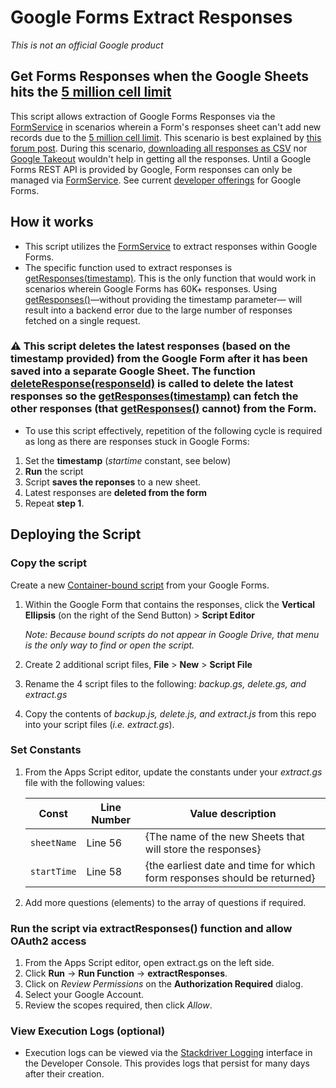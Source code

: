 # Google Forms Extract Responses

_This is not an official Google product_

## Get Forms Responses when the Google Sheets hits the [5 million cell limit](https://support.google.com/drive/answer/37603?hl=en)

This script allows extraction of Google Forms Responses via the [FormService](https://developers.google.com/apps-script/reference/forms) in scenarios wherein a Form's responses sheet can't add new records due to the [5 million cell limit](https://support.google.com/drive/answer/37603?hl=en). This scenario is best explained by [this forum post](https://support.google.com/docs/thread/17593247?hl=en). During this scenario, [downloading all responses as CSV](https://support.google.com/docs/answer/139706?hl=en#csv) nor [Google Takeout](https://support.google.com/accounts/answer/3024190?hl=en) wouldn't help in getting all the responses. Until a Google Forms REST API is provided by Google, Form responses can only be managed via [FormService](https://developers.google.com/apps-script/reference/forms). See current [developer offerings](https://developers.google.com/gsuite/products) for Google Forms.

## How it works

- This script utilizes the [FormService](https://developers.google.com/apps-script/reference/forms) to extract responses within Google Forms.
- The specific function used to extract responses is [getResponses(timestamp)](https://developers.google.com/apps-script/reference/forms/form#getresponsestimestamp). This is the only function that would work in scenarios wherein Google Forms has 60K+ responses. Using [getResponses()](<https://developers.google.com/apps-script/reference/forms/form#getResponses()>)—without providing the timestamp parameter— will result into a backend error due to the large number of responses fetched on a single request.

### :warning: This script **deletes the latest responses** (based on the timestamp provided) from the Google Form after it has been saved into a separate Google Sheet. The function [deleteResponse(responseId)](https://developers.google.com/apps-script/reference/forms/form#deleteresponseresponseid) is called to delete the latest responses so the [getResponses(timestamp)](https://developers.google.com/apps-script/reference/forms/form#getresponsestimestamp) can fetch the other responses (that [getResponses()](<https://developers.google.com/apps-script/reference/forms/form#getResponses()>) cannot) from the Form.

- To use this script effectively, repetition of the following cycle is required as long as there are responses stuck in Google Forms:

1. Set the **timestamp** (_startime_ constant, see below)
1. **Run** the script
1. Script **saves the reponses** to a new sheet.
1. Latest responses are **deleted from the form**
1. Repeat **step 1**.

## Deploying the Script

### Copy the script

Create a new [Container-bound script](https://developers.google.com/apps-script/guides/bound) from your Google Forms.

1.  Within the Google Form that contains the responses, click the **Vertical Ellipsis** (on the right of the Send Button) > **Script Editor**

    _Note: Because bound scripts do not appear in Google Drive, that menu is the only way to find or open the script._

1.  Create 2 additional script files, **File** > **New** > **Script File**
1.  Rename the 4 script files to the following: _backup.gs, delete.gs, and extract.gs_
1.  Copy the contents of _backup.js, delete.js, and extract.js_ from this repo into your script files (_i.e. extract.gs_).

### Set Constants

1.  From the Apps Script editor, update the constants under your _extract.gs_ file with the following values:

    | Const       | Line Number | Value description                                                        |
    | ----------- | ----------- | ------------------------------------------------------------------------ |
    | `sheetName` | Line 56     | {The name of the new Sheets that will store the responses}               |
    | `startTime` | Line 58     | {the earliest date and time for which form responses should be returned} |

1.  Add more questions (elements) to the array of questions if required.

### Run the script via extractResponses() function and allow OAuth2 access

1.  From the Apps Script editor, open extract.gs on the left side.
1.  Click **Run** -> **Run Function** -> **extractResponses**.
1.  Click on _Review Permissions_ on the **Authorization Required** dialog.
1.  Select your Google Account.
1.  Review the scopes required, then click _Allow_.

### View Execution Logs (optional)

- Execution logs can be viewed via the [Stackdriver Logging](https://developers.google.com/apps-script/guides/logging#stackdriver_logging) interface in the Developer Console. This provides logs that persist for many days after their creation.
